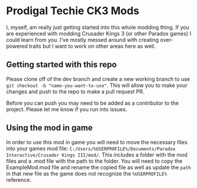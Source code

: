 # Prodigal Techie CK3 Mods

I, myself, am really just getting started into this whole modding thing. If you are experienced with modding Crusader Kings 3 (or other Paradox games) I could learn from you. I've mostly messed around with creating over-powered traits but I want to work on other areas here as well.

## Getting started with this repo

Please clone off of the dev branch and create a new working branch to use `git checkout -b "name-you-want-to-use"`. This will allow you to make your changes and push to the repo to make a pull request PR.

Before you can push you may need to be added as a contributor to the project. Please let me know if you run into issues.

## Using the mod in game

In order to use this mod in game you will need to move the necessary files into your games mod file: `C:/Users/%USERPROFILE%/Documents/Paradox Interactive/Crusader Kings III/mod/`. This includes a folder with the mod files and a .mod file with the path to the folder. You will need to copy the ExampleMod.mod file and rename the copied file as well as update the `path` in that new file as the game does not recognize the `%USERPROFILE%` reference. 